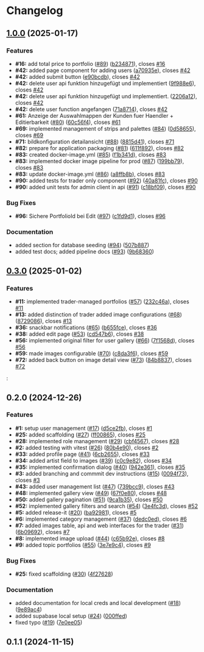 # Changelog

## [1.0.0](https://github.com/NickLammerskitten/software-engineering/compare/0.3.0...1.0.0) (2025-01-17)

### Features

* **#16:** add total price to portfolio ([#89](https://github.com/NickLammerskitten/software-engineering/issues/89)) ([b234871](https://github.com/NickLammerskitten/software-engineering/commit/b23487193de76ab5320a55b537396e7ce640c960)), closes [#16](https://github.com/NickLammerskitten/software-engineering/issues/16)
* **#42:** added page component for adding users ([a70935e](https://github.com/NickLammerskitten/software-engineering/commit/a70935e3d992f11bf34d536e53fe860e00523fc5)), closes [#42](https://github.com/NickLammerskitten/software-engineering/issues/42)
* **#42:** added submit button ([e90bcdb](https://github.com/NickLammerskitten/software-engineering/commit/e90bcdb0bd4975b7dce6d46ffbf2229f4425b6ef)), closes [#42](https://github.com/NickLammerskitten/software-engineering/issues/42)
* **#42:** delete user api funktion hinzugefügt und implementiert ([9f988e6](https://github.com/NickLammerskitten/software-engineering/commit/9f988e65d729da83c53108af017ff722efbba979)), closes [#42](https://github.com/NickLammerskitten/software-engineering/issues/42)
* **#42:** delete user api funktion hinzugefügt und implementiert. ([2206a12](https://github.com/NickLammerskitten/software-engineering/commit/2206a120b395f3d69df4ca69e9c40e719661868d)), closes [#42](https://github.com/NickLammerskitten/software-engineering/issues/42)
* **#42:** delete user function angefangen ([71a8714](https://github.com/NickLammerskitten/software-engineering/commit/71a871499dce5db10ca8d9875daee109bfccabc0)), closes [#42](https://github.com/NickLammerskitten/software-engineering/issues/42)
* **#61:** Anzeige der Auswahlmappen der Kunden fuer Haendler + Editierbarkeit ([#80](https://github.com/NickLammerskitten/software-engineering/issues/80)) ([60c56f4](https://github.com/NickLammerskitten/software-engineering/commit/60c56f4ac1f95933f53d9f202adaccec415ffc9f)), closes [#61](https://github.com/NickLammerskitten/software-engineering/issues/61)
* **#69:** implemented management of strips and palettes ([#84](https://github.com/NickLammerskitten/software-engineering/issues/84)) ([0d58655](https://github.com/NickLammerskitten/software-engineering/commit/0d586559ca36ca0c51988249a9bc6ba088b7fdee)), closes [#69](https://github.com/NickLammerskitten/software-engineering/issues/69)
* **#71:** bildkonfiguration detailansicht ([#88](https://github.com/NickLammerskitten/software-engineering/issues/88)) ([8815d41](https://github.com/NickLammerskitten/software-engineering/commit/8815d4109b00fd136df6716aa9bd630c66b01285)), closes [#71](https://github.com/NickLammerskitten/software-engineering/issues/71)
* **#82:** prepare for application packaging ([#81](https://github.com/NickLammerskitten/software-engineering/issues/81)) ([611f892](https://github.com/NickLammerskitten/software-engineering/commit/611f8926bbc0702564585fb1d75ae6eb18361383)), closes [#82](https://github.com/NickLammerskitten/software-engineering/issues/82)
* **#83:** created docker-image.yml ([#85](https://github.com/NickLammerskitten/software-engineering/issues/85)) ([f1b341d](https://github.com/NickLammerskitten/software-engineering/commit/f1b341d86ae9f2bb8046622831073736ee0696e0)), closes [#83](https://github.com/NickLammerskitten/software-engineering/issues/83)
* **#83:** implemented docker image pipeline for prod ([#87](https://github.com/NickLammerskitten/software-engineering/issues/87)) ([199bb79](https://github.com/NickLammerskitten/software-engineering/commit/199bb79dc1ee166bc07508066b7cbf7f85c6c18a)), closes [#83](https://github.com/NickLammerskitten/software-engineering/issues/83)
* **#83:** update docker-image.yml ([#86](https://github.com/NickLammerskitten/software-engineering/issues/86)) ([a8ffb8b](https://github.com/NickLammerskitten/software-engineering/commit/a8ffb8be8bda0c29cfb90146bcde976d3d760e51)), closes [#83](https://github.com/NickLammerskitten/software-engineering/issues/83)
* **#90:** added tests for trader only component ([#92](https://github.com/NickLammerskitten/software-engineering/issues/92)) ([40a81fc](https://github.com/NickLammerskitten/software-engineering/commit/40a81fc23c30f28ff373d0ffc70a3601b4c36057)), closes [#90](https://github.com/NickLammerskitten/software-engineering/issues/90)
* **#90:** added unit tests for admin client in api ([#91](https://github.com/NickLammerskitten/software-engineering/issues/91)) ([c18bf09](https://github.com/NickLammerskitten/software-engineering/commit/c18bf095ab59fe3fb793906ddce2f09d81c0b2c8)), closes [#90](https://github.com/NickLammerskitten/software-engineering/issues/90)

### Bug Fixes

* **#96:** Sichere PortfolioId bei Edit ([#97](https://github.com/NickLammerskitten/software-engineering/issues/97)) ([c1fd9d1](https://github.com/NickLammerskitten/software-engineering/commit/c1fd9d1ba4c1c6112c399fb4bb0c158223e90ed0)), closes [#96](https://github.com/NickLammerskitten/software-engineering/issues/96)

### Documentation

* added section for database seeding ([#94](https://github.com/NickLammerskitten/software-engineering/issues/94)) ([507b887](https://github.com/NickLammerskitten/software-engineering/commit/507b887d6393f85d37cbd306f0828cb40ba78ad8))
* added test docs; added pipeline docs ([#93](https://github.com/NickLammerskitten/software-engineering/issues/93)) ([9b68360](https://github.com/NickLammerskitten/software-engineering/commit/9b6836019a0450ed9c553f74503989cb4043fba4))

## [0.3.0](https://github.com/NickLammerskitten/software-engineering/compare/0.2.0...0.3.0) (2025-01-02)

### Features

* **#11:** implemented trader-managed portfolios ([#57](https://github.com/NickLammerskitten/software-engineering/issues/57)) ([232c46a](https://github.com/NickLammerskitten/software-engineering/commit/232c46a37fcf4824430f61fe0e997a0f5ef06584)), closes [#11](https://github.com/NickLammerskitten/software-engineering/issues/11)
* **#13:** added distinction of trader added image configurations ([#68](https://github.com/NickLammerskitten/software-engineering/issues/68)) ([8729086](https://github.com/NickLammerskitten/software-engineering/commit/87290863e4e489c9d417dedb2f6d67f834b9d79e)), closes [#13](https://github.com/NickLammerskitten/software-engineering/issues/13)
* **#36:** snackbar notifications ([#65](https://github.com/NickLammerskitten/software-engineering/issues/65)) ([b655fce](https://github.com/NickLammerskitten/software-engineering/commit/b655fce12219400036b785a1d2ea87a09e32f87a)), closes [#36](https://github.com/NickLammerskitten/software-engineering/issues/36)
* **#38:** added edit page ([#53](https://github.com/NickLammerskitten/software-engineering/issues/53)) ([cd547b6](https://github.com/NickLammerskitten/software-engineering/commit/cd547b604ec450bf771e6cc6e1621ecc646f71e5)), closes [#38](https://github.com/NickLammerskitten/software-engineering/issues/38)
* **#56:** implemented original filter for user gallery ([#66](https://github.com/NickLammerskitten/software-engineering/issues/66)) ([7f1568d](https://github.com/NickLammerskitten/software-engineering/commit/7f1568dcbb2a6b481613839b3d9cd569c3cd0714)), closes [#56](https://github.com/NickLammerskitten/software-engineering/issues/56)
* **#59:** made images configurable ([#70](https://github.com/NickLammerskitten/software-engineering/issues/70)) ([c8da3f6](https://github.com/NickLammerskitten/software-engineering/commit/c8da3f6fc8df522150869ebb54886b9acf574f26)), closes [#59](https://github.com/NickLammerskitten/software-engineering/issues/59)
* **#72:** added back button on image detail view ([#73](https://github.com/NickLammerskitten/software-engineering/issues/73)) ([84b8837](https://github.com/NickLammerskitten/software-engineering/commit/84b883724b69f102afe1e673043cf350b299784e)), closes [#72](https://github.com/NickLammerskitten/software-engineering/issues/72)

:

## 0.2.0 (2024-12-26)

### Features

* **#1:** setup user management ([#17](https://github.com/NickLammerskitten/software-engineering/issues/17)) ([d5ce2fb](https://github.com/NickLammerskitten/software-engineering/commit/d5ce2fb43d2a57979c86078a2bed34a49f2eb736)), closes [#1](https://github.com/NickLammerskitten/software-engineering/issues/1)
* **#25:** added scaffolding ([#27](https://github.com/NickLammerskitten/software-engineering/issues/27)) ([ff00865](https://github.com/NickLammerskitten/software-engineering/commit/ff00865e388a880a4a7be1f9f08a8354e2ebaacd)), closes [#25](https://github.com/NickLammerskitten/software-engineering/issues/25)
* **#28:** implemented role management ([#29](https://github.com/NickLammerskitten/software-engineering/issues/29)) ([cbf4567](https://github.com/NickLammerskitten/software-engineering/commit/cbf4567b7d97745f1dd44e059bab8ebfff8512f5)), closes [#28](https://github.com/NickLammerskitten/software-engineering/issues/28)
* **#2:** added testing with vitest ([#26](https://github.com/NickLammerskitten/software-engineering/issues/26)) ([80b4e90](https://github.com/NickLammerskitten/software-engineering/commit/80b4e90ef35aacf51033a0b5b6290f49216a65d3)), closes [#2](https://github.com/NickLammerskitten/software-engineering/issues/2)
* **#33:** added profile page ([#41](https://github.com/NickLammerskitten/software-engineering/issues/41)) ([6cb2655](https://github.com/NickLammerskitten/software-engineering/commit/6cb2655c1d3b559af3d333c35cef3d07e55988d0)), closes [#33](https://github.com/NickLammerskitten/software-engineering/issues/33)
* **#34:** added artist field to images ([#39](https://github.com/NickLammerskitten/software-engineering/issues/39)) ([c0c9e82](https://github.com/NickLammerskitten/software-engineering/commit/c0c9e82d2094f5799a97f12fb348c03d227db566)), closes [#34](https://github.com/NickLammerskitten/software-engineering/issues/34)
* **#35:** implemented confirmation dialog ([#40](https://github.com/NickLammerskitten/software-engineering/issues/40)) ([942e361](https://github.com/NickLammerskitten/software-engineering/commit/942e3612eab037e94101b977a814c1f159433b9a)), closes [#35](https://github.com/NickLammerskitten/software-engineering/issues/35)
* **#3:** added branching and commmit dev instructions ([#15](https://github.com/NickLammerskitten/software-engineering/issues/15)) ([0094f73](https://github.com/NickLammerskitten/software-engineering/commit/0094f737b0602f7e025625857fd7c3a80402af49)), closes [#3](https://github.com/NickLammerskitten/software-engineering/issues/3)
* **#43:** added user management list ([#47](https://github.com/NickLammerskitten/software-engineering/issues/47)) ([739bcc9](https://github.com/NickLammerskitten/software-engineering/commit/739bcc966bdac3a4f1a404e8a7c8952a79c530ea)), closes [#43](https://github.com/NickLammerskitten/software-engineering/issues/43)
* **#48:** implemented gallery view ([#49](https://github.com/NickLammerskitten/software-engineering/issues/49)) ([67f0e80](https://github.com/NickLammerskitten/software-engineering/commit/67f0e804bf91eb99b32543cca73845013ad4a5de)), closes [#48](https://github.com/NickLammerskitten/software-engineering/issues/48)
* **#50:** added gallery pagination ([#51](https://github.com/NickLammerskitten/software-engineering/issues/51)) ([9ca1b35](https://github.com/NickLammerskitten/software-engineering/commit/9ca1b35e6784b934d02364241b9762b2a73075a6)), closes [#50](https://github.com/NickLammerskitten/software-engineering/issues/50)
* **#52:** implemented gallery filters and search ([#54](https://github.com/NickLammerskitten/software-engineering/issues/54)) ([3e4fc3d](https://github.com/NickLammerskitten/software-engineering/commit/3e4fc3dbd06332bad6a1109c693f4b1001ece975)), closes [#52](https://github.com/NickLammerskitten/software-engineering/issues/52)
* **#5:** added release-it ([#20](https://github.com/NickLammerskitten/software-engineering/issues/20)) ([ba92981](https://github.com/NickLammerskitten/software-engineering/commit/ba92981534637ed9aaac20381a06d987d264ec3e)), closes [#5](https://github.com/NickLammerskitten/software-engineering/issues/5)
* **#6:** implemented category management ([#37](https://github.com/NickLammerskitten/software-engineering/issues/37)) ([dedc0ed](https://github.com/NickLammerskitten/software-engineering/commit/dedc0ed6d0e7f91c2bb90eea4793e2dff9c21c6e)), closes [#6](https://github.com/NickLammerskitten/software-engineering/issues/6)
* **#7:** added images table, api and web interfaces for the trader ([#31](https://github.com/NickLammerskitten/software-engineering/issues/31)) ([6b09692](https://github.com/NickLammerskitten/software-engineering/commit/6b09692100fa2b1307d98b66ca14bb9258a16d28)), closes [#7](https://github.com/NickLammerskitten/software-engineering/issues/7)
* **#8:** implemented image upload ([#44](https://github.com/NickLammerskitten/software-engineering/issues/44)) ([c65b92e](https://github.com/NickLammerskitten/software-engineering/commit/c65b92e532fb5abfb0c23911afb716803c67e003)), closes [#8](https://github.com/NickLammerskitten/software-engineering/issues/8)
* **#9:** added topic portfolios ([#55](https://github.com/NickLammerskitten/software-engineering/issues/55)) ([3e7e9c4](https://github.com/NickLammerskitten/software-engineering/commit/3e7e9c4ef7e22c105bb20dcce1fa9961c4915a19)), closes [#9](https://github.com/NickLammerskitten/software-engineering/issues/9)

### Bug Fixes

* **#25:** fixed scaffolding ([#30](https://github.com/NickLammerskitten/software-engineering/issues/30)) ([4f27628](https://github.com/NickLammerskitten/software-engineering/commit/4f276284d36206291aef9a61b19d6d8d05e6a9ab))

### Documentation

* added documentation for local creds and local development ([#18](https://github.com/NickLammerskitten/software-engineering/issues/18)) ([9e89ac4](https://github.com/NickLammerskitten/software-engineering/commit/9e89ac4f672282228bd1161cd1923d9068691610))
* added supabase local setup ([#24](https://github.com/NickLammerskitten/software-engineering/issues/24)) ([000ffed](https://github.com/NickLammerskitten/software-engineering/commit/000ffedac405397eb72201521611b9fe405e0e6c))
* fixed typo ([#19](https://github.com/NickLammerskitten/software-engineering/issues/19)) ([7e0ee05](https://github.com/NickLammerskitten/software-engineering/commit/7e0ee059fc65d09a63dbb4d544d6922e18d3ed01))

## 0.1.1 (2024-11-15)
